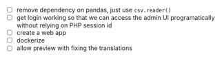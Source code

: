 - [ ] remove dependency on pandas, just use `csv.reader()`
- [ ] get login working so that we can access the admin UI programatically
  without relying on PHP session id
- [ ] create a web app
- [ ] dockerize
- [ ] allow preview with fixing the translations
